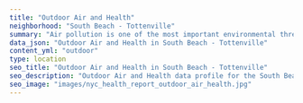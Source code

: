 ```yaml
---
title: "Outdoor Air and Health"
neighborhood: "South Beach - Tottenville"
summary: "Air pollution is one of the most important environmental threats to urban populations and while all people are exposed, pollutant emissions, levels of exposure, and population vulnerability vary across neighborhoods. Exposures to common air pollutants have been linked to respiratory and cardiovascular diseases, cancers, and premature deaths."
data_json: "Outdoor Air and Health in South Beach - Tottenville"
content_yml: "outdoor"
type: location
seo_title: "Outdoor Air and Health in South Beach - Tottenville"
seo_description: "Outdoor Air and Health data profile for the South Beach - Tottenville neighborhood of NYC."
seo_image: "images/nyc_health_report_outdoor_air_health.jpg"
---
```

